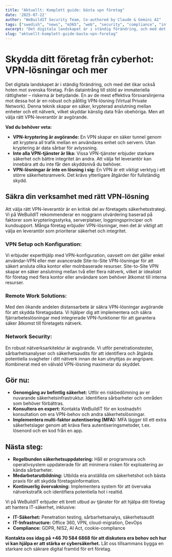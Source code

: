 ```yaml
---
title: "Aktuellt: Komplett guide: bästa vpn företag"
date: '2025-07-22'
author: "WeBuildIT Security Team, Co-authored by Claude & Gemini AI"
tags: ["swedish", "news", "m365", "web", "security", "compliance", "infrastructure"]
excerpt: "Det digitala landskapet är i ständig förändring, och med det ökar också hoten mot svenska företag.  Från dataintrång til..."
slug: "aktuellt-komplett-guide-basta-vpn-foretag"
---
```

# Skydda ditt företag från cyberhot: VPN-lösningar och mer

Det digitala landskapet är i ständig förändring, och med det ökar också hoten mot svenska företag.  Från dataintrång till stöld av immateriella rättigheter – riskerna är betydande. En av de mest effektiva försvarslinjerna mot dessa hot är en robust och pålitlig VPN-lösning (Virtual Private Network).  Denna teknik skapar en säker, krypterad anslutning mellan enheter och ett nätverk, vilket skyddar känslig data från obehöriga.  Men att välja rätt VPN-leverantör är avgörande.

**Vad du behöver veta:**

* **VPN-kryptering är avgörande:** En VPN skapar en säker tunnel genom att kryptera all trafik mellan en användares enhet och servern.  Utan kryptering är data sårbar för avlyssning.
* **Inte alla VPN-tjänster är lika:**  Vissa VPN-tjänster erbjuder starkare säkerhet och bättre integritet än andra.  Att välja fel leverantör kan innebära att du inte får den skyddsnivå du behöver.
* **VPN-lösningar är inte en lösning i sig:**  En VPN är ett viktigt verktyg i ett större säkerhetsramverk.  Det krävs ytterligare åtgärder för fullständig skydd.


## Säkra din verksamhet med rätt VPN-lösning

Att välja rätt VPN-leverantör är en kritisk del av företagets säkerhetsstrategi. Vi på WeBuildIT rekommenderar en noggrann utvärdering baserad på faktorer som krypteringsstyrka, serverplatser, loggningsprinciper och kundsupport.  Många företag erbjuder VPN-lösningar, men det är viktigt att välja en leverantör som prioriterar säkerhet och integritet.

### **VPN Setup och Konfiguration:**

Vi erbjuder experthjälp med VPN-konfiguration, oavsett om det gäller enkel användar-VPN eller mer avancerade Site-to-Site VPN-lösningar för att säkert ansluta olika kontor eller molnbaserade resurser.  Site-to-Site VPN skapar en säker anslutning mellan två eller flera nätverk, vilket är idealiskt för företag med flera kontor eller användare som behöver åtkomst till interna resurser.

### **Remote Work Solutions:**

Med den ökande andelen distansarbete är säkra VPN-lösningar avgörande för att skydda företagsdata. Vi hjälper dig att implementera och säkra fjärrarbeteslösningar med integrerade VPN-funktioner för att garantera säker åtkomst till företagets nätverk.

### **Network Security:**

En robust nätverksarkitektur är avgörande.  Vi utför penetrationstester, sårbarhetsanalyser och säkerhetsaudits för att identifiera och åtgärda potentiella svagheter i ditt nätverk innan de kan utnyttjas av angripare.  Kombinerat med en välvald VPN-lösning maximerar du skyddet.


## **Gör nu:**

* **Genomgång av befintlig säkerhet:** Utför en riskbedömning av er nuvarande säkerhetsinfrastruktur. Identifiera sårbarheter och områden som behöver förbättras.
* **Konsultera en expert:** Kontakta WeBuildIT för en kostnadsfri konsultation om era VPN-behov och andra säkerhetslösningar.
* **Implementera multi-faktor autentisering (MFA):** MFA lägger till ett extra säkerhetslager genom att kräva flera autentiseringsmetoder, t.ex. lösenord och en kod från en app.


## **Nästa steg:**

* **Regelbunden säkerhetsuppdatering:** Håll er programvara och operativsystem uppdaterade för att minimera risken för exploatering av kända sårbarheter.
* **Medarbetarutbildning:** Utbilda era anställda om säkerhetshot och bästa praxis för att skydda företagsinformation.
* **Kontinuerlig övervakning:** Implementera system för att övervaka nätverkstrafik och identifiera potentiella hot i realtid.


Vi på WeBuildIT erbjuder ett brett utbud av tjänster för att hjälpa ditt företag att hantera IT-säkerhet, inklusive:

* **IT-Säkerhet:** Penetration testing, sårbarhetsanalys, säkerhetsaudit
* **IT-Infrastructure:** Office 360, VPN, cloud-migration, DevOps
* **Compliance:** GDPR, NIS2, AI Act, cookie-compliance


**Kontakta oss idag på +46 70 584 6868 för att diskutera era behov och hur vi kan hjälpa er att stärka er cybersäkerhet.**  Låt oss tillsammans bygga en starkare och säkrare digital framtid för ert företag.
